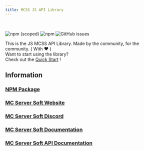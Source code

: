 ```yaml
---
title: MCSS JS API Library
---
```

<br>

![npm (scoped)](https://img.shields.io/npm/v/@mcserversoft/mcss-api)
![npm](https://img.shields.io/npm/dt/@mcserversoft/mcss-api)
![GitHub issues](https://img.shields.io/github/issues/mcserversoft-community/mcss-api-js)

This is the JS MCSS API Library. Made by the community, for the community. ( With ❤️ )<br>
Want to start using the library?<br>
Check out the [Quick Start](/mcss-js/introduction/quickstart) !

## Information

### [NPM Package](https://www.npmjs.com/package/@mcserversoft/mcss-api)

### [MC Server Soft Website](https://www.mcserversoft.com)

### [MC Server Soft Discord](https://discord.com/invite/DEn89PB)

### [MC Server Soft Documentation](https://docs.mcserversoft.com)

### [MC Server Soft API Documentation](https://apidocs.mcserversoft.com)
